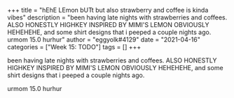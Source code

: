 +++
title = "hEhE LEmon bUTt but also strawberry and coffee is kinda vibes"
description = "been having late nights with strawberries and coffees. ALSO HONESTLY HIGHKEY INSPIRED BY MIMI'S LEMON OBVIOUSLY HEHEHEHE, and some shirt designs that i peeped a couple nights ago.  urmom 15.0 hurhur"
author = "eggyolk#4129"
date = "2021-04-16"
categories = ["Week 15: TODO"]
tags = []
+++

been having late nights with strawberries and coffees. ALSO HONESTLY HIGHKEY INSPIRED BY MIMI'S LEMON OBVIOUSLY HEHEHEHE, and some shirt designs that i peeped a couple nights ago.

urmom 15.0 hurhur

